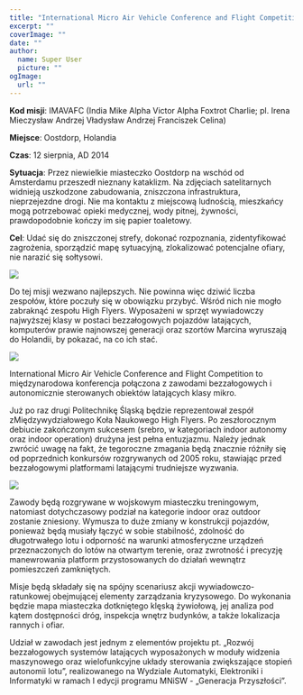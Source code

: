 ```yaml
---
title: "International Micro Air Vehicle Conference and Flight Competition 2014"
excerpt: ""
coverImage: ""
date: ""
author:
  name: Super User
  picture: ""
ogImage:
  url: ""
---
```


**Kod misji**: IMAVAFC (India Mike Alpha Victor Alpha Foxtrot Charlie; pl. Irena Mieczysław Andrzej Vładysław Andrzej Franciszek Celina)

**Miejsce**: Oostdorp, Holandia

**Czas**: 12 sierpnia, AD 2014

**Sytuacja**: Przez niewielkie miasteczko Oostdorp na wschód od Amsterdamu przeszedł nieznany kataklizm. Na zdjęciach satelitarnych widnieją uszkodzone zabudowania, zniszczona infrastruktura, nieprzejezdne drogi. Nie ma kontaktu z miejscową ludnością, mieszkańcy mogą potrzebować opieki medycznej, wody pitnej, żywności, prawdopodobnie kończy im się papier toaletowy.

**Cel**: Udać się do zniszczonej strefy, dokonać rozpoznania, zidentyfikować zagrożenia, sporządzić mapę sytuacyjną, zlokalizować potencjalne ofiary, nie narazić się sołtysowi.

![](/posts/international_micro_air_vehicle_conference/img1.jpg)

Do tej misji wezwano najlepszych. Nie powinna więc dziwić liczba zespołów, które poczuły się w obowiązku przybyć. Wśród nich nie mogło zabraknąć zespołu High Flyers. Wyposażeni w sprzęt wywiadowczy najwyższej klasy w postaci bezzałogowych pojazdów latających, komputerów prawie najnowszej generacji oraz szortów Marcina wyruszają do Holandii, by pokazać, na co ich stać.

![](/posts/international_micro_air_vehicle_conference/img2.jpg)

International Micro Air Vehicle Conference and Flight Competition to międzynarodowa konferencja połączona z zawodami bezzałogowych i autonomicznie sterowanych obiektów latających klasy mikro.

Już po raz drugi Politechnikę Śląską będzie reprezentował zespół zMiędzywydziałowego Koła Naukowego High Flyers. Po zeszłorocznym debiucie zakończonym sukcesem (srebro, w kategoriach indoor autonomy oraz indoor operation) drużyna jest pełna entuzjazmu. Należy jednak zwrócić uwagę na fakt, że tegoroczne zmagania będą znacznie różniły się od poprzednich konkursów rozgrywanych od 2005 roku, stawiając przed bezzałogowymi platformami latającymi trudniejsze wyzwania.

![](/posts/international_micro_air_vehicle_conference/img3.jpg)

Zawody będą rozgrywane w wojskowym miasteczku treningowym, natomiast dotychczasowy podział na kategorie indoor oraz outdoor zostanie zniesiony. Wymusza to duże zmiany w konstrukcji pojazdów, ponieważ będą musiały łączyć w sobie stabilność, zdolność do długotrwałego lotu i odporność na warunki atmosferyczne urządzeń przeznaczonych do lotów na otwartym terenie, oraz zwrotność i precyzję manewrowania platform przystosowanych do działań wewnątrz pomieszczeń zamkniętych.

Misje będą składały się na spójny scenariusz akcji wywiadowczo-ratunkowej obejmującej elementy zarządzania kryzysowego. Do wykonania będzie mapa miasteczka dotkniętego klęską żywiołową, jej analiza pod kątem dostępności dróg, inspekcja wnętrz budynków, a także lokalizacja rannych i ofiar.

Udział w zawodach jest jednym z elementów projektu pt. „Rozwój bezzałogowych systemów latających wyposażonych w moduły widzenia maszynowego oraz wielofunkcyjne układy sterowania zwiększające stopień autonomii lotu”, realizowanego na Wydziale Automatyki, Elektroniki i Informatyki w ramach I edycji programu MNiSW - „Generacja Przyszłości”.